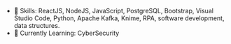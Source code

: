 - 👀 Skills: ReactJS, NodeJS, JavaScript, PostgreSQL, Bootstrap, Visual Studio Code, Python, Apache Kafka, Knime, RPA, software development, data structures.
- 🌱 Currently Learning: CyberSecurity


<!---
backzso/backzso is a ✨ special ✨ repository because its `README.md` (this file) appears on your GitHub profile.
You can click the Preview link to take a look at your changes.
--->

